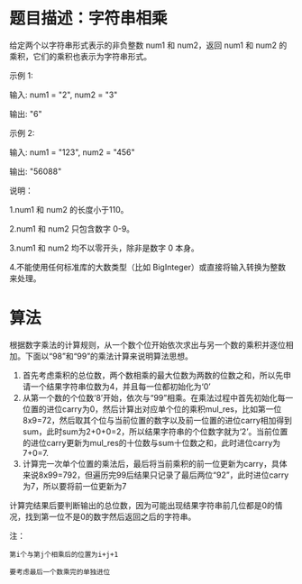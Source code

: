 # 题目描述：字符串相乘
给定两个以字符串形式表示的非负整数 num1 和 num2，返回 num1 和 num2 的乘积，它们的乘积也表示为字符串形式。

示例 1:

输入: num1 = "2", num2 = "3"

输出: "6"

示例 2:

输入: num1 = "123", num2 = "456"

输出: "56088"

说明：

1.num1 和 num2 的长度小于110。

2.num1 和 num2 只包含数字 0-9。

3.num1 和 num2 均不以零开头，除非是数字 0 本身。

4.不能使用任何标准库的大数类型（比如 BigInteger）或直接将输入转换为整数来处理。

# 算法

根据数字乘法的计算规则，从一个数个位开始依次求出与另一个数的乘积并逐位相加。下面以“98”和“99”的乘法计算来说明算法思想。

1. 首先考虑乘积的总位数，两个数相乘的最大位数为两数的位数之和，所以先申请一个结果字符串位数为4，并且每一位都初始化为‘0’
2. 从第一个数的个位数‘8’开始，依次与“99”相乘。在乘法过程中首先初始化每一位置的进位carry为0，然后计算出对应单个位的乘积mul_res，比如第一位8x9=72，然后取其个位与当前位置的数字以及前一位置的进位carry相加得到sum，此时sum为2+0+0=2，所以结果字符串的个位数字就为‘2’。当前位置的进位carry更新为mul_res的十位数与sum十位数之和，此时进位carry为7+0=7.
3. 计算完一次单个位置的乘法后，最后将当前乘积的前一位更新为carry，具体来说8x99=792，但遍历完99后结果只记录了最后两位“92”，此时进位carry为7，所以要将前一位更新为7

计算完结果后要判断输出的总位数，因为可能出现结果字符串前几位都是0的情况，找到第一位不是0的数字然后返回之后的字符串。

注：

    第i个与第j个相乘后的位置为i+j+1

    要考虑最后一个数乘完的单独进位
